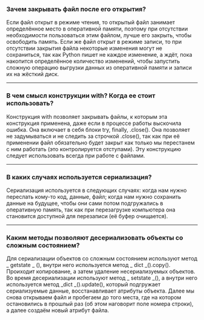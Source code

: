 ### Зачем закрывать файл после его открытия?
Если файл открыт в режиме чтения, то открытый файл занимает определённое место в оперативной памяти, поэтому при отсутствии необходимости пользоваться этим файлом, лучше его закрыть, чтобы освободить память. Если же файл открыт в режиме записи, то при отсутствии закрытия файла некоторые изменения могут не сохраниться, так как Python пишет не каждое изменение, а ждёт, пока накопится определённое количество изменений, чтобы запустить сложную операцию выгрузки данных из оперативной памяти и записи их на жёсткий диск.
***
### В чем смысл конструкции with? Когда ее стоит использовать?
Конструкция with позволяет закрывать файлы, к которым эта конструкция применена, даже если в процессе работы выскочила ошибка. Она включает в себя блоки try, finally, .close().
Она позволяет не задумываться и не следить за строчкой .close(), так как при её применении файл обязательно будет закрыт как только мы перестанем с ним работать (это контролируется отступами).
Эту конструкцию следует использовать всегда при работе с файлами. 
***
### В каких случаях используется сериализация?
Сериализация используется в следующих случаях: когда нам нужно переслать кому-то код, данные, файл; когда нам нужно сохранить данные на будущее, чтобы они сами потом подгружались в оперативную память, так как при перезагрузке компьютера она становится доступной для перезаписи (её буфер очищается). 
*** 
### Каким методы позволяют десериализовать объекты со сложным состоянием?
Для сериализации объектов со сложным состоянием используют метод _ getstate _ (), внутри него используется метод _ dict _().copy(). Проиходит копирование, а затем удаление несериализуемых объектов. Во время десериализации используют метод _ setstate _(), а внутри него используется метод _dict _().update(), который подгружает сериализуемые данные, восстанавливает атрибуты объекта. Далее мы снова открываем файл и пробегаем до того места, где на котором остановились в прошлый раз (об этом наговорит поле номера строки), а далее создаём новый атрибут файла.